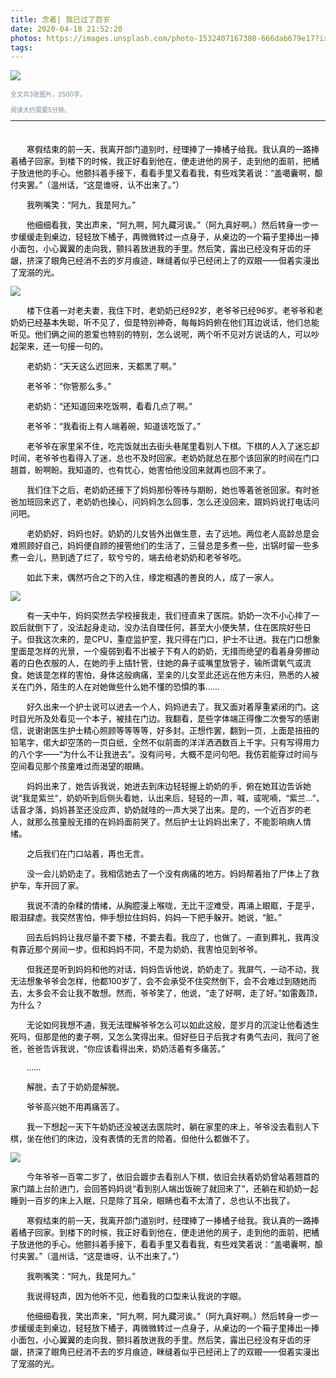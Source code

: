 ```yaml
---
title: 念者| 我已过了百岁
date: 2020-04-18 21:52:20
photos: https://images.unsplash.com/photo-1532407167380-666dab679e17?ixlib=rb-1.2.1&ixid=eyJhcHBfaWQiOjEyMDd9&auto=format&fit=crop&w=1104&q=80
tags:
---
```






![](https://images.unsplash.com/photo-1495041856086-05e4a6110af0?ixlib=rb-1.2.1&ixid=eyJhcHBfaWQiOjEyMDd9&auto=format&fit=crop&w=1050&q=80)


<font color=#778899 size=0.5>

全文共3张图片，2500字，

阅读大约需要5分钟。

---
 &emsp;

<font color=#000000 size=2>

<p style="text-indent:2em">
寒假结束的前一天，我离开部门道别时，经理捧了一捧橘子给我。我认真的一路捧着橘子回家。到楼下的时候，我正好看到他在，便走进他的房子，走到他的面前，把橘子放进他的手心。他颤抖着手接下，看看手里又看看我，有些戏笑着说：“盖噶囊啊，酿付夹罢。”（温州话，“这是谁呀，认不出来了。”）
</p>

<p style="text-indent:2em">
我咧嘴笑：“阿九，我是阿九。”
</p>


<p style="text-indent:2em">
他细细看我，笑出声来，“阿九啊，阿九藏河诶。”（阿九真好啊。）然后转身一步一步缓缓走到桌边，轻轻放下橘子，再微微转过一点身子，从桌边的一个箱子里捧出一捧小面包，小心翼翼的走向我，颤抖着放进我的手里。然后笑，露出已经没有牙齿的牙龈，挤深了眼角已经消不去的岁月痕迹，眯缝着似乎已经闭上了的双眼——但着实漫出了宠溺的光。
</p>

![](https://images.unsplash.com/photo-1508938389-69b3b3c4fd93?ixlib=rb-1.2.1&ixid=eyJhcHBfaWQiOjEyMDd9&auto=format&fit=crop&w=967&q=80)

<p style="text-indent:2em">
楼下住着一对老夫妻，我住下时，老奶奶已经92岁，老爷爷已经96岁。老爷爷和老奶奶已经基本失聪，听不见了，但是特别神奇，每每妈妈俯在他们耳边说话，他们总能听见。他们俩之间的恩爱也特别的特别，怎么说呢，两个听不见对方说话的人，可以吵起架来，还一句接一句的。
</p>

<p style="text-indent:2em">
老奶奶：“天天这么迟回来，天都黑了啊。”
</p>

<p style="text-indent:2em">
老爷爷：“你管那么多。”
</p>

<p style="text-indent:2em">
老奶奶：“还知道回来吃饭啊，看看几点了啊。”
</p>

<p style="text-indent:2em">
老爷爷：“我看街上有人端着碗，知道该吃饭了。”
</p>

<p style="text-indent:2em">
老爷爷在家里呆不住，吃完饭就出去街头巷尾里看别人下棋。下棋的人入了迷忘却时间，老爷爷也看得入了迷，总也不及时回家。老奶奶就总在那个该回家的时间在门口翘首，盼啊盼。我知道的，也有忧心，她害怕他没回来就再也回不来了。
</p>

<p style="text-indent:2em">
我们住下之后，老奶奶还接下了妈妈那份等待与期盼，她也等着爸爸回家。有时爸爸加班回来迟了，老奶奶也操心，问妈妈怎么回事，怎么还没回来，跟妈妈说打电话问问吧。
</p>

<p style="text-indent:2em">
老奶奶好，妈妈也好。奶奶的儿女皆外出做生意，去了远地。两位老人高龄总是会难照顾好自己，妈妈便自顾的接管他们的生活了，三餐总是多煮一些，出锅时留一些多煮一会儿，熟到透了烂了，软兮兮的，端去给老奶奶和老爷爷吃。
</p>

<p style="text-indent:2em">
如此下来，偶然巧合之下的入住，缘定相遇的善良的人，成了一家人。
</p>

![](https://images.unsplash.com/photo-1517153628321-29f98f6b3363?ixlib=rb-1.2.1&ixid=eyJhcHBfaWQiOjEyMDd9&auto=format&fit=crop&w=1050&q=80)

<p style="text-indent:2em">
有一天中午，妈妈突然去学校接我走，我们径直来了医院。奶奶一次不小心摔了一跤后就倒下了，没法起身走动，没办法自理任何，甚至大小便失禁，住在医院好些日子。但我这次来的，是CPU，重症监护室，我只得在门口，护士不让进。我在门口想象里面是怎样的光景，一个瘦弱到看不出被子下有人的奶奶，无措而绝望的看着身旁挪动着的白色衣服的人，在她的手上插针管，往她的鼻子或嘴里放管子，输所谓氧气或流食。她该是怎样的害怕，身体这般病痛，至亲的儿女至此还远在他方未归，熟悉的人被关在门外，陌生的人在对她做些什么她不懂的恐惧的事......
</p>

<p style="text-indent:2em">
好久出来一个护士说可以进去一个人，妈妈进去了。我又面对着厚重紧闭的门。这时目光所及处看见一个本子，被挂在门边。我翻看，是些字体端正得像二次誊写的感谢信，说谢谢医生护士精心照顾等等等等，好多封。正想作罢，翻到一页，上面是扭扭的铅笔字，偌大却空荡的一页白纸，全然不似前面的洋洋洒洒数百上千字。只有写得用力的八个字——“为什么不让我进去”。没有问号，大概不是问句吧。我仿若能穿过时间与空间看见那个孩童难过而渴望的眼睛。
</p>

<p style="text-indent:2em">
妈妈出来了，她告诉我说，她进去到床边轻轻握上奶奶的手，俯在她耳边告诉她说“我是紫兰”，奶奶听到后侧头看她，认出来后，轻轻的一声，喊，或呢喃，“紫兰...”，话音才落，妈妈甚至还没应声，奶奶就哇的一声大哭了出来。是的，一个近百岁的老人，就那么孩童般无措的在妈妈面前哭了。然后护士让妈妈出来了，不能影响病人情绪。
</p>

<p style="text-indent:2em">
之后我们在门口站着，再也无言。
</p>

<p style="text-indent:2em">
没一会儿奶奶走了。我相信她去了一个没有病痛的地方。妈妈帮着抬了尸体上了救护车，车开回了家。
</p>

<p style="text-indent:2em">
我说不清的杂糅的情绪，从胸腔漫上喉咙，无比干涩难受，再涌上眼眶，于是乎，眼泪肆虐。我突然害怕，伸手想拉住妈妈，妈妈一下把手躲开。她说，“脏。”
</p>

<p style="text-indent:2em">
回去后妈妈让我尽量不要下楼，不要去看。我应了，也做了。一直到葬礼，我再没有靠近那个房间一步。但和妈妈不同，不是为奶奶，我害怕见到爷爷。
</p>

<p style="text-indent:2em">
但我还是听到妈妈和他的对话，妈妈告诉他说，奶奶走了。我屏气，一动不动，我无法想象爷爷会怎样，他都100岁了，会不会承受不住突然倒下，会不会难过到随她而去，太多会不会让我不敢想。然而，爷爷笑了，他说，“走了好啊，走了好。”如雷轰顶，为什么？
</p>

<p style="text-indent:2em">
无论如何我想不通，我无法理解爷爷怎么可以如此这般，是岁月的沉淀让他看透生死吗，但那是他的妻子啊，又怎么笑得出来。但好些日子后我才有勇气去问，我问了爸爸，爸爸告诉我说，“你应该看得出来，奶奶活着有多痛苦。”
</p>

<p style="text-indent:2em">
......
</p>

<p style="text-indent:2em">
解脱，去了于奶奶是解脱。
</p>

<p style="text-indent:2em">
爷爷高兴她不用再痛苦了。
</p>

<p style="text-indent:2em">
我一下想起一天下午奶奶还没被送去医院时，躺在家里的床上，爷爷没去看别人下棋，坐在他们的床边，没有表情的无言的陪着。但他什么都做不了。
</p>

![](https://images.unsplash.com/photo-1475343392666-a48b8cd89202?ixlib=rb-1.2.1&ixid=eyJhcHBfaWQiOjEyMDd9&auto=format&fit=crop&w=1317&q=80)

<p style="text-indent:2em">
今年爷爷一百零二岁了，依旧会踱步去看别人下棋，依旧会扶着奶奶曾站着翘首的家门踏上台阶进门，会回答妈妈说“看到别人端出饭碗了就回来了”，还躺在和奶奶一起睡到一百岁的床上入眠，只是除了耳朵，眼睛也看不太清了，总也认不出我了。
</p>

<p style="text-indent:2em">
寒假结束的前一天，我离开部门道别时，经理捧了一捧橘子给我。我认真的一路捧着橘子回家。到楼下的时候，我正好看到他在，便走进他的房子，走到他的面前，把橘子放进他的手心。他颤抖着手接下，看看手里又看看我，有些戏笑着说：“盖噶囊啊，酿付夹罢。”（温州话，“这是谁呀，认不出来了。”）
</p>

<p style="text-indent:2em">
我咧嘴笑：“阿九，我是阿九。”
</p>

<p style="text-indent:2em">
我说得轻声，因为他听不见，他看我的口型来认我说的字眼。
</p>

<p style="text-indent:2em">
他细细看我，笑出声来，“阿九啊，阿九藏河诶。”（阿九真好啊。）然后转身一步一步缓缓走到桌边，轻轻放下橘子，再微微转过一点身子，从桌边的一个箱子里捧出一捧小面包，小心翼翼的走向我，颤抖着放进我的手里。然后笑，露出已经没有牙齿的牙龈，挤深了眼角已经消不去的岁月痕迹，眯缝着似乎已经闭上了的双眼——但着实漫出了宠溺的光。
</p>
